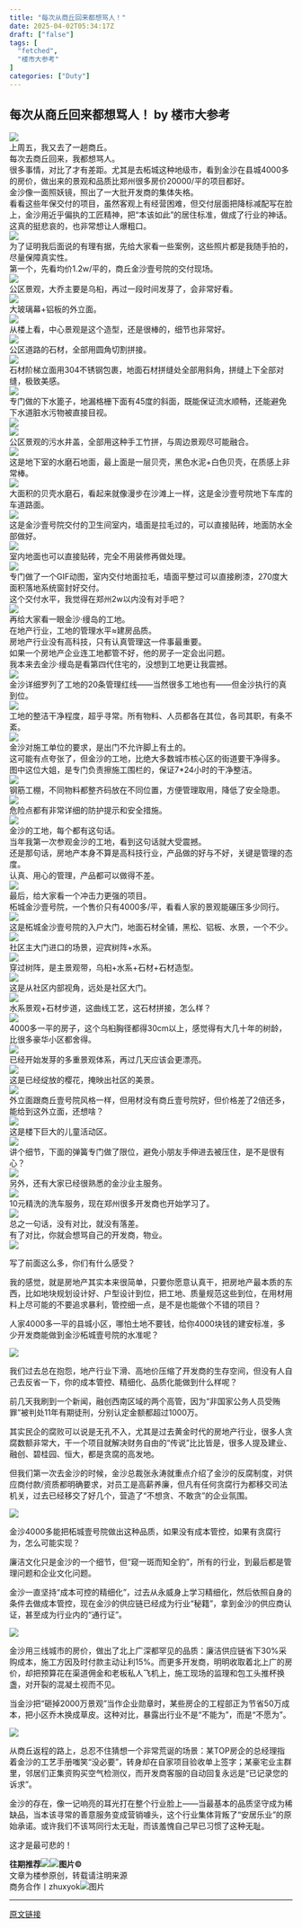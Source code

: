 ```yaml
---
title: "每次从商丘回来都想骂人！"
date: 2025-04-02T05:34:17Z
draft: ["false"]
tags: [
  "fetched",
  "楼市大参考"
]
categories: ["Duty"]
---
```

每次从商丘回来都想骂人！ by 楼市大参考
------
<div><section><section><span leaf=""><img data-imgfileid="100019634" data-ratio="0.562037037037037" data-s="300,640" data-src="https://mmbiz.qpic.cn/sz_mmbiz_jpg/yJtvFcUQd3b4Cicos8icOhgFTVSRRSWcxFwIicLKX1BfOOoMxzknicZavje60k11dmsVrfxyleY5icCCicGbQpnnaWww/640?wx_fmt=jpeg&amp;from=appmsg" data-type="jpeg" data-w="1080" type="block" src="https://mmbiz.qpic.cn/sz_mmbiz_jpg/yJtvFcUQd3b4Cicos8icOhgFTVSRRSWcxFwIicLKX1BfOOoMxzknicZavje60k11dmsVrfxyleY5icCCicGbQpnnaWww/640?wx_fmt=jpeg&amp;from=appmsg"></span></section><section><span leaf=""><span textstyle="">上周五，我又去了一趟商丘。</span></span></section><section><span leaf=""><span textstyle="">每次去商丘回来，我都想骂人。</span></span></section><section><span leaf=""><span textstyle="">很多事情，对比了才有差距。尤其是去柘城这种地级市，看到金沙在县城4000多的房价，做出来的景观和品质比郑州</span></span><span leaf="" data-pm-slice='1 1 ["para",{"tagName":"section","attributes":{},"namespaceURI":"http://www.w3.org/1999/xhtml"},"para",{"tagName":"section","attributes":{"style":"text-align: justify; margin: 16px 16px 24px; line-height: 1.75em;"},"namespaceURI":"http://www.w3.org/1999/xhtml"}]'><span textstyle="">很多房价20000/平的项目都好。</span></span></section><section><span leaf=""><span textstyle="">金沙像一面照妖镜，照出了一大批开发商的集体失格。</span></span></section><section><span leaf=""><span textstyle="">看看这些年保交付的项目，虽然客观上有经营困难，但交付层面把降标减配写在脸上，金沙用近乎偏执的工匠精神，</span><span textstyle="">把“本该如此”的居住标准，做成了行业的神话。</span></span></section><section><span leaf=""><span textstyle="">这真的挺悲哀的，也非常想让人爆粗口。</span></span></section><section nodeleaf=""><img data-imgfileid="100012089" data-ratio="0.13152251608291637" data-s="300,640" data-src="https://mmbiz.qpic.cn/mmbiz_png/yJtvFcUQd3avbPbzQZ6crHdIXKdKtJkP9z22vYyHNtibeVjUKeZdHOr1pic64Dzq5hFphpvTEc2DFbFrNpUogLeA/640?wx_fmt=png" data-type="png" data-w="2798" type="block" src="https://mmbiz.qpic.cn/mmbiz_png/yJtvFcUQd3avbPbzQZ6crHdIXKdKtJkP9z22vYyHNtibeVjUKeZdHOr1pic64Dzq5hFphpvTEc2DFbFrNpUogLeA/640?wx_fmt=png"></section><section><span leaf=""><span textstyle="">为了证明我后面说的有理有据，先给大家看一些案例，这些照片都是我随手拍的，尽量保障真实性。</span></span></section><section><span leaf=""><span textstyle="">第一个，先看均价1.2w/平的，商丘金沙壹号院的交付现场。</span></span></section><section><span leaf=""><img data-ratio="0.562390158172232" data-src="https://mmbiz.qpic.cn/sz_mmbiz_jpg/yJtvFcUQd3bbR485qjwyEOia1THfYUjDkZbiahTWGqAtq6WXQOC0gWRznCyUOIR6dIxDkN5NjXSvmGjQb2fP1wLA/640?wx_fmt=jpeg" data-type="jpg" data-w="2276" src="https://mmbiz.qpic.cn/sz_mmbiz_jpg/yJtvFcUQd3bbR485qjwyEOia1THfYUjDkZbiahTWGqAtq6WXQOC0gWRznCyUOIR6dIxDkN5NjXSvmGjQb2fP1wLA/640?wx_fmt=jpeg"></span></section><section><span leaf=""><span textstyle="">公区景观，大乔主要是乌桕，再过一段时间发芽了，会非常好看。</span></span></section><section nodeleaf=""><img data-imgfileid="100019632" data-ratio="1.7617801047120418" data-s="300,640" data-src="https://mmbiz.qpic.cn/sz_mmbiz_png/yJtvFcUQd3b4Cicos8icOhgFTVSRRSWcxF3cSDYdoeIdgpz1e9oiaGLxX1hYiaAdIE8PcbiaXUchdBicvMfhAVheECLg/640?wx_fmt=png&amp;from=appmsg" data-type="png" data-w="764" type="block" src="https://mmbiz.qpic.cn/sz_mmbiz_png/yJtvFcUQd3b4Cicos8icOhgFTVSRRSWcxF3cSDYdoeIdgpz1e9oiaGLxX1hYiaAdIE8PcbiaXUchdBicvMfhAVheECLg/640?wx_fmt=png&amp;from=appmsg"></section><section><span leaf=""><span textstyle="">大玻璃幕+铝板的外立面。</span></span></section><section nodeleaf=""><img data-croporisrc="https://mmbiz.qpic.cn/sz_mmbiz_jpg/yJtvFcUQd3bg22Xf5TdJm29uAplfoYp3VND7VjOyQ8AQBcPVXKsWiasuyxH1QPDTHGzMfufhz6YtW3xRG4N9rEg/0?wx_fmt=jpeg&amp;from=appmsg" data-cropselx2="546" data-cropsely2="307" data-imgfileid="100019649" data-ratio="1.0944444444444446" data-s="300,640" data-src="https://mmbiz.qpic.cn/sz_mmbiz_jpg/yJtvFcUQd3bg22Xf5TdJm29uAplfoYp3VND7VjOyQ8AQBcPVXKsWiasuyxH1QPDTHGzMfufhz6YtW3xRG4N9rEg/640?wx_fmt=jpeg&amp;from=appmsg" data-type="jpeg" data-w="1080" src="https://mmbiz.qpic.cn/sz_mmbiz_jpg/yJtvFcUQd3bg22Xf5TdJm29uAplfoYp3VND7VjOyQ8AQBcPVXKsWiasuyxH1QPDTHGzMfufhz6YtW3xRG4N9rEg/640?wx_fmt=jpeg&amp;from=appmsg"></section><section><span leaf=""><span textstyle="">从楼上看，中心景观是这个造型，还是很棒的，细节也非常好。</span></span></section><section><span leaf=""><img data-src="https://mmbiz.qpic.cn/sz_mmbiz_jpg/yJtvFcUQd3bbR485qjwyEOia1THfYUjDkib5N4gbtvfIsJCgGTJGPnNmemMHvjnbprmWspw3gHSQDPVp3rdJ3IWw/640?wx_fmt=jpeg" data-ratio="0.562390158172232" data-type="jpg" data-w="2276" src="https://mmbiz.qpic.cn/sz_mmbiz_jpg/yJtvFcUQd3bbR485qjwyEOia1THfYUjDkib5N4gbtvfIsJCgGTJGPnNmemMHvjnbprmWspw3gHSQDPVp3rdJ3IWw/640?wx_fmt=jpeg"></span></section><section><span leaf=""><span textstyle="">公区道路的石材，全部用圆角切割拼接。</span></span></section><section><span leaf=""><img data-src="https://mmbiz.qpic.cn/sz_mmbiz_jpg/yJtvFcUQd3bbR485qjwyEOia1THfYUjDkQ0HgmYmNEic0RaTKPmZklBzxwmV10hFhNG7UkNkMxfKVAr9hZ9jWo1A/640?wx_fmt=jpeg" data-ratio="0.562390158172232" data-type="jpg" data-w="2276" src="https://mmbiz.qpic.cn/sz_mmbiz_jpg/yJtvFcUQd3bbR485qjwyEOia1THfYUjDkQ0HgmYmNEic0RaTKPmZklBzxwmV10hFhNG7UkNkMxfKVAr9hZ9jWo1A/640?wx_fmt=jpeg"></span></section><section><span leaf=""><span textstyle="">石材阶梯立面用304不锈钢包裹，地面石材拼缝处全部用斜角，拼缝上下全部对缝，极致美感。</span></span></section><section><span leaf=""><img data-ratio="1.778125" data-src="https://mmbiz.qpic.cn/sz_mmbiz_jpg/yJtvFcUQd3bbR485qjwyEOia1THfYUjDktgGMRVr1ba4u1vLSZF0BPia0KZINKOsdrhniavqhT6Wx4eaohaVeOv5Q/640?wx_fmt=jpeg" data-type="jpg" data-w="1280" src="https://mmbiz.qpic.cn/sz_mmbiz_jpg/yJtvFcUQd3bbR485qjwyEOia1THfYUjDktgGMRVr1ba4u1vLSZF0BPia0KZINKOsdrhniavqhT6Wx4eaohaVeOv5Q/640?wx_fmt=jpeg"></span></section><section><span leaf=""><span textstyle="">专门做的下水篦子，地漏格栅下面有45度的斜面，既能保证流水顺畅，还能避免下水道脏水污物被直接目视。</span></span></section><section nodeleaf=""><img data-src="https://mmbiz.qpic.cn/sz_mmbiz_png/yJtvFcUQd3b4Cicos8icOhgFTVSRRSWcxF6UDEkq4BGIKlC9iaNX8gqjmLMicHXGhQLsHCguKtwnIpBvLfic4S48pwA/640?wx_fmt=png&amp;from=appmsg" data-ratio="1.1190168175937905" data-s="300,640" data-type="png" data-w="773" type="block" data-imgfileid="100019633" src="https://mmbiz.qpic.cn/sz_mmbiz_png/yJtvFcUQd3b4Cicos8icOhgFTVSRRSWcxF6UDEkq4BGIKlC9iaNX8gqjmLMicHXGhQLsHCguKtwnIpBvLfic4S48pwA/640?wx_fmt=png&amp;from=appmsg"></section><section><span leaf=""><img data-src="https://mmbiz.qpic.cn/sz_mmbiz_jpg/yJtvFcUQd3b4Cicos8icOhgFTVSRRSWcxF1E1LDoA1loUnahhszIiad1aKtUje5ibPUjypWAiauEl9dS6yyqBOsKFibw/640?wx_fmt=jpeg" data-ratio="0.9356343283582089" data-type="jpg" data-w="1072" data-croporisrc="https://mmbiz.qpic.cn/sz_mmbiz_jpg/yJtvFcUQd3bbR485qjwyEOia1THfYUjDkaDFzzHBz5D8QPmvhKia4B6vbONQsbJeqgtQ4voGPvn3FOKNFgwlveKA/640?wx_fmt=jpeg" data-cropx2="1072.5259515570933" data-cropy1="345.67474048442904" data-cropy2="1349.0657439446366" src="https://mmbiz.qpic.cn/sz_mmbiz_jpg/yJtvFcUQd3b4Cicos8icOhgFTVSRRSWcxF1E1LDoA1loUnahhszIiad1aKtUje5ibPUjypWAiauEl9dS6yyqBOsKFibw/640?wx_fmt=jpeg"></span></section><section><span leaf=""><span textstyle="">公区景观的污水井盖，全部用这种手工竹拼，与周边景观尽可能融合。</span></span></section><section><span leaf=""><img data-src="https://mmbiz.qpic.cn/sz_mmbiz_jpg/yJtvFcUQd3bbR485qjwyEOia1THfYUjDkxCObSNgDEPAuXhZSpu5TNxEiaK6KDP1LGocVMpE5yYcooOH6tjOC59A/640?wx_fmt=jpeg" data-ratio="0.562390158172232" data-type="jpg" data-w="2276" src="https://mmbiz.qpic.cn/sz_mmbiz_jpg/yJtvFcUQd3bbR485qjwyEOia1THfYUjDkxCObSNgDEPAuXhZSpu5TNxEiaK6KDP1LGocVMpE5yYcooOH6tjOC59A/640?wx_fmt=jpeg"></span></section><section><span leaf=""><span textstyle="">这是地下室的水磨石地面，最上面是一层贝壳，黑色水泥+白色贝壳，在质感上非常棒。</span></span></section><section><span leaf=""><img data-src="https://mmbiz.qpic.cn/sz_mmbiz_jpg/yJtvFcUQd3bbR485qjwyEOia1THfYUjDkWQQnaPIoOLD6IO5TLEuEJdwxM7HHBbqRzzGiaEbKpgy9vwPxMaRzwSw/640?wx_fmt=jpeg" data-ratio="0.562390158172232" data-type="jpg" data-w="2276" src="https://mmbiz.qpic.cn/sz_mmbiz_jpg/yJtvFcUQd3bbR485qjwyEOia1THfYUjDkWQQnaPIoOLD6IO5TLEuEJdwxM7HHBbqRzzGiaEbKpgy9vwPxMaRzwSw/640?wx_fmt=jpeg"></span></section><section><span leaf=""><span textstyle="">大面积的贝壳水磨石，看起来就像漫步在沙滩上一样，这是金沙壹号院地下车库的车道路面。</span></span></section><section><span leaf=""><img data-src="https://mmbiz.qpic.cn/sz_mmbiz_jpg/yJtvFcUQd3bbR485qjwyEOia1THfYUjDkHFIoYMGCoE41UNRQoh8b97SVbV5xFctG5IqIe7icDQHAib0LzaQib7dPQ/640?wx_fmt=jpeg" data-ratio="0.562390158172232" data-type="jpg" data-w="2276" src="https://mmbiz.qpic.cn/sz_mmbiz_jpg/yJtvFcUQd3bbR485qjwyEOia1THfYUjDkHFIoYMGCoE41UNRQoh8b97SVbV5xFctG5IqIe7icDQHAib0LzaQib7dPQ/640?wx_fmt=jpeg"></span></section><section><span leaf=""><span textstyle="">这是金沙壹号院交付的卫生间室内，墙面是拉毛过的，可以直接贴砖，地面防水全部做好。</span></span></section><section><span leaf=""><img data-src="https://mmbiz.qpic.cn/sz_mmbiz_jpg/yJtvFcUQd3bbR485qjwyEOia1THfYUjDkwTqHlXlmXKYEBmxtekXYQIaDVVa95hiaYbczPETIMPsPE2Q6L0dGyyg/640?wx_fmt=jpeg" data-ratio="0.562390158172232" data-type="jpg" data-w="2276" src="https://mmbiz.qpic.cn/sz_mmbiz_jpg/yJtvFcUQd3bbR485qjwyEOia1THfYUjDkwTqHlXlmXKYEBmxtekXYQIaDVVa95hiaYbczPETIMPsPE2Q6L0dGyyg/640?wx_fmt=jpeg"></span></section><section><span leaf=""><span textstyle="">室内地面也可以直接贴砖，完全不用装修再做处理。</span></span></section><section nodeleaf=""><img data-src="https://mmbiz.qpic.cn/sz_mmbiz_gif/yJtvFcUQd3b4Cicos8icOhgFTVSRRSWcxFqCIZqkyODJtBJ0uXLdtYb0UZyabf0Biac14fuA8iazoqx9s1FLhptS7w/640?wx_fmt=gif&amp;from=appmsg" data-ratio="1.775" data-type="gif" data-w="320" type="block" data-imgfileid="100019631" src="https://mmbiz.qpic.cn/sz_mmbiz_gif/yJtvFcUQd3b4Cicos8icOhgFTVSRRSWcxFqCIZqkyODJtBJ0uXLdtYb0UZyabf0Biac14fuA8iazoqx9s1FLhptS7w/640?wx_fmt=gif&amp;from=appmsg"></section><section><span leaf=""><span textstyle="">专门做了一个GIF动图，室内交付地面拉毛，墙面平整过可以直接刷漆，270度大面积落地系统窗封好交付。</span></span></section><section><span leaf=""><span textstyle="">这个交付水平，我觉得在郑州2w以内没有对手吧？</span></span></section><section nodeleaf=""><img data-src="https://mmbiz.qpic.cn/mmbiz_png/yJtvFcUQd3avbPbzQZ6crHdIXKdKtJkPsKdd2qUo8wEcfRrvE13RS2zK5XzwZfvlDAaIxuRNju9VNz9SrjHrsg/640?wx_fmt=png" data-ratio="0.13152251608291637" data-s="300,640" data-type="png" data-w="2798" type="block" data-imgfileid="100012088" src="https://mmbiz.qpic.cn/mmbiz_png/yJtvFcUQd3avbPbzQZ6crHdIXKdKtJkPsKdd2qUo8wEcfRrvE13RS2zK5XzwZfvlDAaIxuRNju9VNz9SrjHrsg/640?wx_fmt=png"></section><section><span leaf=""><span textstyle="">再给大家看一眼金沙·缦岛的工地。</span></span></section><section><span leaf=""><span textstyle="">在地产行业，工地的管理水平≈建房品质。</span></span></section><section><span leaf=""><span textstyle="">房地产行业没有高科技，只有认真管理这一件事最重要。</span></span></section><section><span leaf=""><span textstyle="">如果一个房地产企业连工地都管不好，他的房子一定会出问题。</span></span></section><section><span leaf=""><span textstyle="">我本来去金沙·缦岛是看第四代住宅的，没想到工地更让我震撼。</span></span></section><section><span leaf=""><img data-src="https://mmbiz.qpic.cn/sz_mmbiz_jpg/yJtvFcUQd3b4Cicos8icOhgFTVSRRSWcxFku6C5ZaDlHiaHC059iaJ2SrQLUdEPb1kG0d5VCGBC5se5UGWmvwUiaic6A/640?wx_fmt=jpeg&amp;from=appmsg" data-ratio="0.75" data-s="300,640" data-type="jpeg" data-w="5712" type="block" data-imgfileid="100019636" src="https://mmbiz.qpic.cn/sz_mmbiz_jpg/yJtvFcUQd3b4Cicos8icOhgFTVSRRSWcxFku6C5ZaDlHiaHC059iaJ2SrQLUdEPb1kG0d5VCGBC5se5UGWmvwUiaic6A/640?wx_fmt=jpeg&amp;from=appmsg"></span></section><section><span leaf=""><span textstyle="">金沙详细罗列了工地的20条管理红线——当然很多工地也有——但金沙执行的真到位。</span></span></section><section nodeleaf=""><img data-src="https://mmbiz.qpic.cn/sz_mmbiz_png/yJtvFcUQd3b4Cicos8icOhgFTVSRRSWcxFhUJkMywRoeKibCr9cGwPEt0tYsAILpR5POEZN6qOb6gXd08NfDCJUow/640?wx_fmt=png&amp;from=appmsg" data-ratio="0.7462962962962963" data-s="300,640" data-type="png" data-w="1080" type="block" data-imgfileid="100019638" src="https://mmbiz.qpic.cn/sz_mmbiz_png/yJtvFcUQd3b4Cicos8icOhgFTVSRRSWcxFhUJkMywRoeKibCr9cGwPEt0tYsAILpR5POEZN6qOb6gXd08NfDCJUow/640?wx_fmt=png&amp;from=appmsg"></section><section><span leaf=""><span textstyle="">工地的整洁干净程度，超乎寻常。所有物料、人员都各在其位，各司其职，有条不紊。</span></span></section><section><span leaf=""><img data-src="https://mmbiz.qpic.cn/sz_mmbiz_jpg/yJtvFcUQd3bbR485qjwyEOia1THfYUjDkoxsvyb1r5L36nlXoJjpSXV7uavUuCiaqtLBcaNREViarWiczMIFTndm2Q/640?wx_fmt=jpeg" data-ratio="1.778125" data-type="jpg" data-w="1280" src="https://mmbiz.qpic.cn/sz_mmbiz_jpg/yJtvFcUQd3bbR485qjwyEOia1THfYUjDkoxsvyb1r5L36nlXoJjpSXV7uavUuCiaqtLBcaNREViarWiczMIFTndm2Q/640?wx_fmt=jpeg"></span></section><section><span leaf=""><span textstyle="">金沙对施工单位的要求，是出门不允许脚上有土的。</span></span></section><section><span leaf=""><span textstyle="">这可能有点夸张了，但金沙的工地，比绝大多数城市核心区的街道要干净得多。</span></span></section><section><span leaf=""><span textstyle="">图中这位大姐，是专门负责擦施工围栏的，保证7*24小时的干净整洁。</span></span></section><section nodeleaf=""><img data-src="https://mmbiz.qpic.cn/sz_mmbiz_png/yJtvFcUQd3b4Cicos8icOhgFTVSRRSWcxFZv5btKzjib20sWwt9bJDFicZibjSDKdRw4VxX5Uuhm0KeLzafSM2suZTQ/640?wx_fmt=png&amp;from=appmsg" data-ratio="0.7472222222222222" data-s="300,640" data-type="png" data-w="1080" type="block" data-imgfileid="100019637" src="https://mmbiz.qpic.cn/sz_mmbiz_png/yJtvFcUQd3b4Cicos8icOhgFTVSRRSWcxFZv5btKzjib20sWwt9bJDFicZibjSDKdRw4VxX5Uuhm0KeLzafSM2suZTQ/640?wx_fmt=png&amp;from=appmsg"></section><section><span leaf=""><span textstyle="">钢筋工棚，不同物料都整齐码放在不同位置，方便管理取用，降低了安全隐患。</span></span></section><section nodeleaf=""><img data-src="https://mmbiz.qpic.cn/sz_mmbiz_png/yJtvFcUQd3b4Cicos8icOhgFTVSRRSWcxFAmyQ4icOtcosoSFRicKXfQ4ApW6mJqweADXSsavic0uThMVV0VSwv1zkw/640?wx_fmt=png&amp;from=appmsg" data-ratio="1.3461918892185956" data-s="300,640" data-type="png" data-w="1011" type="block" data-imgfileid="100019639" src="https://mmbiz.qpic.cn/sz_mmbiz_png/yJtvFcUQd3b4Cicos8icOhgFTVSRRSWcxFAmyQ4icOtcosoSFRicKXfQ4ApW6mJqweADXSsavic0uThMVV0VSwv1zkw/640?wx_fmt=png&amp;from=appmsg"></section><section><span leaf=""><span textstyle="">危险点都有非常详细的防护提示和安全措施。</span></span></section><section><span leaf=""><img data-src="https://mmbiz.qpic.cn/sz_mmbiz_jpg/yJtvFcUQd3bbR485qjwyEOia1THfYUjDkmaLeVbaHvtpgpohTwowuCDQw79IjhuRWicgicuzxO4CgHRvLWxHFel5Q/640?wx_fmt=jpeg" data-ratio="0.562390158172232" data-type="jpg" data-w="2276" src="https://mmbiz.qpic.cn/sz_mmbiz_jpg/yJtvFcUQd3bbR485qjwyEOia1THfYUjDkmaLeVbaHvtpgpohTwowuCDQw79IjhuRWicgicuzxO4CgHRvLWxHFel5Q/640?wx_fmt=jpeg"></span></section><section><span leaf=""><span textstyle="">金沙的工地，每个都有这句话。</span></span></section><section><span leaf=""><span textstyle="">当年我第一次参观金沙的工地，看到这句话就大受震撼。</span></span></section><section><span leaf=""><span textstyle="">还是那句话，</span><span textstyle="">房地产本身不算是高科技行业，产品做的好与不好，关键是管理的态度。</span></span></section><section><span leaf=""><span textstyle="">认真、用心的管理，产品都可以做得不差。</span></span></section><section nodeleaf=""><img data-src="https://mmbiz.qpic.cn/mmbiz_png/yJtvFcUQd3avbPbzQZ6crHdIXKdKtJkPJXUCYuuynrhaOtliaXXtm65cR86cd8nvk4yv56OeFg2aibkGPwNqqTYw/640?wx_fmt=png" data-ratio="0.13116511794138672" data-s="300,640" data-type="png" data-w="2798" type="block" data-imgfileid="100012090" src="https://mmbiz.qpic.cn/mmbiz_png/yJtvFcUQd3avbPbzQZ6crHdIXKdKtJkPJXUCYuuynrhaOtliaXXtm65cR86cd8nvk4yv56OeFg2aibkGPwNqqTYw/640?wx_fmt=png"></section><section><span leaf=""><span textstyle="">最后，给大家看一个冲击力更强的项目。</span></span></section><section><span leaf=""><span textstyle="">柘城金沙壹号院，</span></span><span leaf=""><span textstyle="">一个售价只有4000多/平，看看人家的景观能碾压多少同行。</span></span></section><section nodeleaf=""><img data-src="https://mmbiz.qpic.cn/sz_mmbiz_jpg/yJtvFcUQd3b4Cicos8icOhgFTVSRRSWcxFo2khjYVTQabwnHj0xVZ20NLs7TFM5Z2pRm9q5yqibm1DX6RMhz1icPqQ/640?wx_fmt=jpeg&amp;from=appmsg" data-ratio="0.562037037037037" data-s="300,640" data-type="jpeg" data-w="1080" type="block" data-imgfileid="100019640" src="https://mmbiz.qpic.cn/sz_mmbiz_jpg/yJtvFcUQd3b4Cicos8icOhgFTVSRRSWcxFo2khjYVTQabwnHj0xVZ20NLs7TFM5Z2pRm9q5yqibm1DX6RMhz1icPqQ/640?wx_fmt=jpeg&amp;from=appmsg"></section><section><span leaf=""><span textstyle="">这是柘城金沙壹号院的入户大门，地面石材全铺，</span><span textstyle="">黑松、铝板、水景，一个不少。</span></span></section><section><span leaf=""><img data-src="https://mmbiz.qpic.cn/sz_mmbiz_jpg/yJtvFcUQd3bbR485qjwyEOia1THfYUjDkySG2qrM534g5vWeqmyQL3hibyyYYuBxrPxkKib4piaicJLMTeyPgicLpS5A/640?wx_fmt=jpeg" data-ratio="0.562390158172232" data-type="jpg" data-w="2276" src="https://mmbiz.qpic.cn/sz_mmbiz_jpg/yJtvFcUQd3bbR485qjwyEOia1THfYUjDkySG2qrM534g5vWeqmyQL3hibyyYYuBxrPxkKib4piaicJLMTeyPgicLpS5A/640?wx_fmt=jpeg"></span></section><section><span leaf=""><span textstyle="">社区主大门进口的场景，迎宾树阵+水系。</span></span></section><section><span leaf=""><img data-src="https://mmbiz.qpic.cn/sz_mmbiz_jpg/yJtvFcUQd3bbR485qjwyEOia1THfYUjDkBfrHMAC6hH3ODLxJS1HYg3Gs4rzro3Dy7OwVWAPLUtCgFOmIJ0bpEw/640?wx_fmt=jpeg" data-ratio="0.562390158172232" data-type="jpg" data-w="2276" src="https://mmbiz.qpic.cn/sz_mmbiz_jpg/yJtvFcUQd3bbR485qjwyEOia1THfYUjDkBfrHMAC6hH3ODLxJS1HYg3Gs4rzro3Dy7OwVWAPLUtCgFOmIJ0bpEw/640?wx_fmt=jpeg"></span></section><section><span leaf=""><span textstyle="">穿过树阵，是主景观带，</span><span textstyle="">乌桕+水系+石材+石材造型。</span></span></section><section><span leaf=""><img data-src="https://mmbiz.qpic.cn/sz_mmbiz_jpg/yJtvFcUQd3bbR485qjwyEOia1THfYUjDk3bMazqb8vH5jaxSqDmL5jupHCuuk0c3H5Zu9vZarzBmKJYPkXJ7UAg/640?wx_fmt=jpeg" data-ratio="0.562390158172232" data-type="jpg" data-w="2276" src="https://mmbiz.qpic.cn/sz_mmbiz_jpg/yJtvFcUQd3bbR485qjwyEOia1THfYUjDk3bMazqb8vH5jaxSqDmL5jupHCuuk0c3H5Zu9vZarzBmKJYPkXJ7UAg/640?wx_fmt=jpeg"></span></section><section><span leaf=""><span textstyle="">这是从社区内部视角，远处是社区大门。</span></span></section></section><section><section nodeleaf=""><img data-src="https://mmbiz.qpic.cn/sz_mmbiz_jpg/yJtvFcUQd3bbR485qjwyEOia1THfYUjDk7xEMChBSbTicyRNtgJUdb7SZGgu3JH7rVo4KYx1JLkNo6NDl8gm7YQg/640?wx_fmt=jpeg" data-ratio="1.778125" data-type="jpg" data-w="1280" src="https://mmbiz.qpic.cn/sz_mmbiz_jpg/yJtvFcUQd3bbR485qjwyEOia1THfYUjDk7xEMChBSbTicyRNtgJUdb7SZGgu3JH7rVo4KYx1JLkNo6NDl8gm7YQg/640?wx_fmt=jpeg"></section><section><span leaf=""><span textstyle="">水系景观+石材步道，这曲线工艺，这石材拼接，怎么样？</span></span></section><section><span leaf=""><img data-src="https://mmbiz.qpic.cn/sz_mmbiz_jpg/yJtvFcUQd3bbR485qjwyEOia1THfYUjDkicslbq5IslAdcjPseURwm9bLeK3mZvxYFlb10hW9bBgeQvpX7loOxPg/640?wx_fmt=jpeg" data-ratio="1.778125" data-type="jpg" data-w="1280" src="https://mmbiz.qpic.cn/sz_mmbiz_jpg/yJtvFcUQd3bbR485qjwyEOia1THfYUjDkicslbq5IslAdcjPseURwm9bLeK3mZvxYFlb10hW9bBgeQvpX7loOxPg/640?wx_fmt=jpeg"></span></section><section><span leaf=""><span textstyle="">4000多一平的房子，这个乌桕胸径都得30cm以上，感觉得有大几十年的树龄，比很多豪华小区都舍得。</span></span></section><section><span leaf=""><img data-src="https://mmbiz.qpic.cn/sz_mmbiz_jpg/yJtvFcUQd3bbR485qjwyEOia1THfYUjDksuoyZqryTs6tyHh7z9z8B0icicX7v3yc8eTD7Q6iaeMo9gQCicrQ9NibkdA/640?wx_fmt=jpeg" data-ratio="1.778125" data-type="jpg" data-w="1280" src="https://mmbiz.qpic.cn/sz_mmbiz_jpg/yJtvFcUQd3bbR485qjwyEOia1THfYUjDksuoyZqryTs6tyHh7z9z8B0icicX7v3yc8eTD7Q6iaeMo9gQCicrQ9NibkdA/640?wx_fmt=jpeg"></span></section><section><span leaf=""><span textstyle="">已经开始发芽的多重景观体系，再过几天应该会更漂亮。</span></span></section><section><span leaf=""><img data-src="https://mmbiz.qpic.cn/sz_mmbiz_jpg/yJtvFcUQd3bbR485qjwyEOia1THfYUjDkU4liakjSeM12TtLvB14BYX0l9f6ITKEfrgmucPRBwtsr9Alw0PxibeTw/640?wx_fmt=jpeg" data-ratio="0.562390158172232" data-type="jpg" data-w="2276" src="https://mmbiz.qpic.cn/sz_mmbiz_jpg/yJtvFcUQd3bbR485qjwyEOia1THfYUjDkU4liakjSeM12TtLvB14BYX0l9f6ITKEfrgmucPRBwtsr9Alw0PxibeTw/640?wx_fmt=jpeg"></span></section><section><span leaf=""><span textstyle="">这是已经绽放的樱花，掩映出社区的美景。</span></span></section></section><section><section><span leaf=""><img data-src="https://mmbiz.qpic.cn/sz_mmbiz_jpg/yJtvFcUQd3bbR485qjwyEOia1THfYUjDkHPPOHAvFYSyAaiaHBYSuabGX4pSJsP6svMBa3lnd5XomXS1Pgn9n6xg/640?wx_fmt=jpeg" data-ratio="1.778125" data-type="jpg" data-w="1280" src="https://mmbiz.qpic.cn/sz_mmbiz_jpg/yJtvFcUQd3bbR485qjwyEOia1THfYUjDkHPPOHAvFYSyAaiaHBYSuabGX4pSJsP6svMBa3lnd5XomXS1Pgn9n6xg/640?wx_fmt=jpeg"></span></section><section><span leaf=""><span textstyle="">外立面跟商丘壹号院风格一样，但用材没有商丘壹号院好，但价格差了2倍还多，能给到这外立面，还想啥？</span></span></section></section><section><section nodeleaf=""><img data-src="https://mmbiz.qpic.cn/sz_mmbiz_jpg/yJtvFcUQd3bbR485qjwyEOia1THfYUjDkQv8QlKAlAiaQVbkOm46NATeicibbHHRNEuIweQJPBRKwH9OOFq41LJwQg/640?wx_fmt=jpeg" data-ratio="0.562390158172232" data-type="jpg" data-w="2276" src="https://mmbiz.qpic.cn/sz_mmbiz_jpg/yJtvFcUQd3bbR485qjwyEOia1THfYUjDkQv8QlKAlAiaQVbkOm46NATeicibbHHRNEuIweQJPBRKwH9OOFq41LJwQg/640?wx_fmt=jpeg"></section></section><section><section><span leaf=""><span textstyle="">这是楼下巨大的儿童活动区。</span></span></section><section><span leaf=""><img data-src="https://mmbiz.qpic.cn/sz_mmbiz_jpg/yJtvFcUQd3bbR485qjwyEOia1THfYUjDktgibrONommlJjiaaSPf4eV0Ja9UJ6WSGT6HFib5gZ9Z6k5D6WDotFP9Rg/640?wx_fmt=jpeg" data-ratio="0.562390158172232" data-type="jpg" data-w="2276" src="https://mmbiz.qpic.cn/sz_mmbiz_jpg/yJtvFcUQd3bbR485qjwyEOia1THfYUjDktgibrONommlJjiaaSPf4eV0Ja9UJ6WSGT6HFib5gZ9Z6k5D6WDotFP9Rg/640?wx_fmt=jpeg"></span></section><section><span leaf=""><span textstyle="">讲个细节，下面的弹簧专门做了限位，避免小朋友手伸进去被压住，是不是很有心？</span></span></section><section><span leaf=""><img data-src="https://mmbiz.qpic.cn/sz_mmbiz_jpg/yJtvFcUQd3bbR485qjwyEOia1THfYUjDkDj0J31798fwFCwEtjCLrnfnAn4CwYTUiaXPpTcnBqEoiaYfIia4D7vHiaQ/640?wx_fmt=jpeg" data-ratio="1.778125" data-type="jpg" data-w="1280" src="https://mmbiz.qpic.cn/sz_mmbiz_jpg/yJtvFcUQd3bbR485qjwyEOia1THfYUjDkDj0J31798fwFCwEtjCLrnfnAn4CwYTUiaXPpTcnBqEoiaYfIia4D7vHiaQ/640?wx_fmt=jpeg"></span></section><section><span leaf=""><span textstyle="">另外，还有大家已经很熟悉的金沙业主服务。</span></span></section></section><section><section nodeleaf=""><img data-src="https://mmbiz.qpic.cn/sz_mmbiz_jpg/yJtvFcUQd3b4Cicos8icOhgFTVSRRSWcxFU97pUZLMC2XpAtPLZGrHpQrP6UA2jsaAj2kE9EGvpwHN5t8pia1OFqw/640?wx_fmt=jpeg" data-ratio="1.225" data-type="jpg" data-w="1080" data-croporisrc="https://mmbiz.qpic.cn/sz_mmbiz_jpg/yJtvFcUQd3bbR485qjwyEOia1THfYUjDkUVK7JzzaxWa6VmqP98Ylm6wlwQ53u7hBibxJWLicQBibq1mFcAdpMG2mg/640?wx_fmt=jpeg" data-cropx2="1080" data-cropy1="244.77508650519027" data-cropy2="1567.6816608996537" src="https://mmbiz.qpic.cn/sz_mmbiz_jpg/yJtvFcUQd3b4Cicos8icOhgFTVSRRSWcxFU97pUZLMC2XpAtPLZGrHpQrP6UA2jsaAj2kE9EGvpwHN5t8pia1OFqw/640?wx_fmt=jpeg"></section><section><span leaf=""><span textstyle="">10元精洗的洗车服务，现在郑州很多开发商也开始学习了。</span></span></section><section><span leaf=""><img data-src="https://mmbiz.qpic.cn/sz_mmbiz_jpg/yJtvFcUQd3bbR485qjwyEOia1THfYUjDkgWBwpcHDbKyibfpPoltUSkbRF5KBWIfr8LSx96QxyvibqHGR1zeLRoWA/640?wx_fmt=jpeg" data-ratio="0.562390158172232" data-type="jpg" data-w="2276" src="https://mmbiz.qpic.cn/sz_mmbiz_jpg/yJtvFcUQd3bbR485qjwyEOia1THfYUjDkgWBwpcHDbKyibfpPoltUSkbRF5KBWIfr8LSx96QxyvibqHGR1zeLRoWA/640?wx_fmt=jpeg"></span></section><section><span leaf="">总之一句话，没有对比，就没有落差。</span></section><section><span leaf="">有了对比，你就会想骂自己的开发商，物业。</span></section></section><section nodeleaf=""><img data-src="https://mmbiz.qpic.cn/mmbiz_png/yJtvFcUQd3avbPbzQZ6crHdIXKdKtJkPlHT9Lbj5o1svBEGLtZNwM05UUxTAUKmnErAzmtvvNQpaDBUa0ibNQrw/640?wx_fmt=png" data-ratio="0.13152251608291637" data-s="300,640" data-type="png" data-w="2798" type="block" data-imgfileid="100012091" src="https://mmbiz.qpic.cn/mmbiz_png/yJtvFcUQd3avbPbzQZ6crHdIXKdKtJkPlHT9Lbj5o1svBEGLtZNwM05UUxTAUKmnErAzmtvvNQpaDBUa0ibNQrw/640?wx_fmt=png"></section><p><span leaf=""><span textstyle="">写了前面这么多，你们有什么感受？</span></span></p><p><span leaf=""><span textstyle="">我的感觉，就是</span><span textstyle="">房地产其实本来很简单，只要你愿意认真干，把房地产最本质的东西，比如地块规划设计好、户型设计到位，把工地、质量规范这些到位，在用材用料上尽可能的不要追求暴利，管控细一点，是不是也能做个不错的项目？</span></span></p><p><span leaf=""><span textstyle="">人家4000多一平的县城小区，哪怕土地不要钱，给你4000块钱的建安标准，多少开发商能做到金沙柘城壹号院的水准呢？</span></span></p><p><span leaf=""><img data-src="https://mmbiz.qpic.cn/mmbiz_jpg/vCbNDHV3iaeMlsnbwvRU3xYBoblTMDp9jbSTGbs43cI5I9gpOuoEvoH5ico6DE2ibQziaQLMoibdBd7tGUZFa3Tia9tA/640?wx_fmt=jpeg&amp;from=appmsg" data-ratio="0.6666666666666666" data-w="1080" src="https://mmbiz.qpic.cn/mmbiz_jpg/vCbNDHV3iaeMlsnbwvRU3xYBoblTMDp9jbSTGbs43cI5I9gpOuoEvoH5ico6DE2ibQziaQLMoibdBd7tGUZFa3Tia9tA/640?wx_fmt=jpeg&amp;from=appmsg"></span></p><p><span leaf=""><span textstyle="">我们过去总在抱怨，地产行业下滑、高地价压缩了开发商的生存空间，但没有人自己去反省一下，你的成本管控、精细化、品质化能做到什么样呢？</span></span></p><p><span leaf=""><span textstyle="">前几天我刷到一个新闻，融创西南区域的两个高管，因为“非国家公务人员受贿罪”被判处11年有期徒刑，分别认定金额都超过1000万。</span></span></p><p><span leaf=""><span textstyle="">其实民企的腐败可以说是无孔不入，尤其是过去黄金时代的房地产行业，很多人贪腐数额非常大，干一个项目就解决财务自由的“传说”比比皆是，很多人提及建业、融创、碧桂园、恒大，都是贪腐的高发地。</span></span></p><p><span leaf=""><span textstyle="">但我们第一次去金沙的时候，金沙总裁张永涛就重点介绍了金沙的反腐制度，对供应商付款/资质都明确要求，对员工是高薪养廉，但凡有任何贪腐行为都移交司法机关，过去已经移交了好几个，营造了“不想贪、不敢贪”的企业氛围。</span></span></p><p><span leaf=""><img data-src="https://mmbiz.qpic.cn/sz_mmbiz_jpg/GDtqgOkH5y7cBTeOicibdwCnwttwsSnUFZwQLh1hwJBiciceDpMO9mYtD5dzt1VjWzwOqmh8RSXNadde6icZ4BBfpPQ/640?wx_fmt=jpeg&amp;from=appmsg" data-ratio="0.6027777777777777" data-w="1080" src="https://mmbiz.qpic.cn/sz_mmbiz_jpg/GDtqgOkH5y7cBTeOicibdwCnwttwsSnUFZwQLh1hwJBiciceDpMO9mYtD5dzt1VjWzwOqmh8RSXNadde6icZ4BBfpPQ/640?wx_fmt=jpeg&amp;from=appmsg"></span></p><p><span leaf=""><span textstyle="">金沙4000多能把柘城壹号院做出这种品质，如果没有成本管控，如果有贪腐行为，怎么可能实现？</span></span></p><p><span leaf=""><span textstyle="">廉洁文化只是金沙的一个细节，但“窥一斑而知全豹”，所有的行业，到最后都是管理问题和企业文化问题。</span></span></p><p><span leaf=""><span textstyle="">金沙一直坚持“成本可控的精细化”，过去从永威身上学习精细化，然后依照自身的条件去做成本管控，现在金沙的供应链已经成为行业“秘籍”，拿到金沙的供应商认证，甚至成为行业内的“通行证”。</span></span></p><p><span leaf=""><img data-src="https://mmbiz.qpic.cn/mmbiz_jpg/4KjpIqFk1xibOic0gHkfdLYgWGYiaL2gyG7U11ibrjrgptXFZY0iatHUxUhapR9ulWiamAt5LvZNQu20GqszhJjRNMIA/640?wx_fmt=jpeg&amp;from=appmsg&amp;wxfrom=5&amp;wx_lazy=1&amp;wx_co=1&amp;tp=wxpic" data-ratio="0.6666666666666666" data-w="1080" src="https://mmbiz.qpic.cn/mmbiz_jpg/4KjpIqFk1xibOic0gHkfdLYgWGYiaL2gyG7U11ibrjrgptXFZY0iatHUxUhapR9ulWiamAt5LvZNQu20GqszhJjRNMIA/640?wx_fmt=jpeg&amp;from=appmsg&amp;wxfrom=5&amp;wx_lazy=1&amp;wx_co=1&amp;tp=wxpic"></span></p><p><span leaf=""><span textstyle="">金沙用三线城市的房价，做出了北上广深都罕见的品质：廉洁供应链省下30%采购成本，施工方因及时付款主动让利15%。而更多开发商，明明收取着北上广的房价，却把预算花在渠道佣金和老板私人飞机上，施工现场的监理和包工头推杯换盏，对开裂的混凝土视而不见。</span></span></p><p><span leaf=""><span textstyle="">当金沙把“砸掉2000万景观”当作企业勋章时，某些房企的工程部正为节省50万成本，把小区乔木换成草皮。这种对比，暴露出行业不是“不能为”，而是“不愿为”。</span></span></p><p><span leaf=""><img data-src="https://mmbiz.qpic.cn/sz_mmbiz_jpg/yJtvFcUQd3b4Cicos8icOhgFTVSRRSWcxFB4Hj9OQJad80L2jyZOMHu6I8aAYlqt0Wu8P4GicjmMicjSZP1sINKPJw/640?wx_fmt=jpeg" data-ratio="0.7175925925925926" data-w="1080" data-croporisrc="https://mmbiz.qpic.cn/sz_mmbiz_jpg/BnXslm3D9lkeGkRf34u7J4ia64c3sevgUPibve1LjPuY1SFcE1PwKkCibttnOHMIctVBJ2InickC3icrib5ptE3Dg5rw/640?wx_fmt=jpeg" data-cropx2="1080" data-cropy1="1085.934065934066" data-cropy2="1861.3186813186815" src="https://mmbiz.qpic.cn/sz_mmbiz_jpg/yJtvFcUQd3b4Cicos8icOhgFTVSRRSWcxFB4Hj9OQJad80L2jyZOMHu6I8aAYlqt0Wu8P4GicjmMicjSZP1sINKPJw/640?wx_fmt=jpeg"></span></p><p><span leaf=""><span textstyle="">从商丘返程的路上，总忍不住猜想一个非常荒诞的场景：</span><span textstyle="">某TOP房企的总经理指着金沙的工艺手册嗤笑“没必要”，转身却在自家项目验收单上签字；某豪宅业主群里，邻居们正集资购买空气检测仪，而开发商客服的自动回复永远是“已记录您的诉求”。</span></span></p><p><span leaf=""><span textstyle="">金沙的存在，像一记响亮的耳光打在整个行业脸上——当最基本的品质坚守成为稀缺品，当本该寻常的善意服务变成营销噱头，这个行业集体背叛了“安居乐业”的原始承诺。或许我们不该骂同行太无耻，而该羞愧自己早已习惯了这种无耻。</span></span></p><p><span leaf=""><span textstyle="">这才是最可悲的！</span></span></p><section nodeleaf=""><mp-common-profile data-pluginname="mpprofile" data-nickname="楼市大参考" data-alias="loushidacankao" data-from="0" data-headimg="http://mmbiz.qpic.cn/mmbiz_png/yJtvFcUQd3avbPbzQZ6crHdIXKdKtJkPsNl9soWkPq4B8QrcZq8dPz2Ngxib6t1ngCcuW9CyJV6QfZnrup6JE9w/0?wx_fmt=png" data-signature="寻找共识，发现价值" data-id="MzU5NTMyMTcyMQ==" data-is_biz_ban="0" data-service_type="1"></mp-common-profile></section><section data-pm-slice="0 0 []"><strong><span leaf="">往期推荐</span></strong><span><strong><strong><span><span><a href="https://mp.weixin.qq.com/s?__biz=MzU5NTMyMTcyMQ==&amp;mid=2247503271&amp;idx=1&amp;sn=a7590bb98c9da27b51c3babf64dd01f9&amp;scene=21#wechat_redirect" imgurl="https://mmbiz.qpic.cn/sz_mmbiz_png/yJtvFcUQd3b4Cicos8icOhgFTVSRRSWcxFJUDXngw4Z96SKrUeVvYrhFRc0lqibEOqVySfFuy7ugHW6t64amQiaVvQ/640?wx_fmt=png&amp;from=appmsg" linktype="image" tab="innerlink" data-itemshowtype="0" target="_blank" data-linktype="1"><span><img data-src="https://mmbiz.qpic.cn/sz_mmbiz_png/yJtvFcUQd3b4Cicos8icOhgFTVSRRSWcxFJUDXngw4Z96SKrUeVvYrhFRc0lqibEOqVySfFuy7ugHW6t64amQiaVvQ/640?wx_fmt=png&amp;from=appmsg" data-ratio="0.3531518624641834" data-s="300,640" data-type="png" data-w="1396" data-croporisrc="https://mmbiz.qpic.cn/sz_mmbiz_png/yJtvFcUQd3b4Cicos8icOhgFTVSRRSWcxFJUDXngw4Z96SKrUeVvYrhFRc0lqibEOqVySfFuy7ugHW6t64amQiaVvQ/0?wx_fmt=png&amp;from=appmsg" data-cropselx2="546" data-cropsely2="194" data-imgfileid="100019645" src="https://mmbiz.qpic.cn/sz_mmbiz_png/yJtvFcUQd3b4Cicos8icOhgFTVSRRSWcxFJUDXngw4Z96SKrUeVvYrhFRc0lqibEOqVySfFuy7ugHW6t64amQiaVvQ/640?wx_fmt=png&amp;from=appmsg"></span></a></span></span></strong></strong></span><span><span><strong><strong><span></span></strong></strong></span><strong><span><strong><strong><span><span leaf=""><img data-src="https://mmbiz.qpic.cn/sz_mmbiz_png/yJtvFcUQd3bcQeUHy0azY624P0gCAUxzqw1tfEDUKAomDBwk1pMur2ibVYOHg0QMuHXBKPn3pAIBOjIQ0ONMKPw/640?wx_fmt=other&amp;wxfrom=5&amp;wx_lazy=1&amp;wx_co=1&amp;tp=webp" alt="图片" data-ratio="0.33611111111111114" data-s="300,640" data-type="other" data-w="1080" data-cropselx1="0" data-cropselx2="546" data-cropsely1="0" data-cropsely2="184" data-imgfileid="100019589" src="https://mmbiz.qpic.cn/sz_mmbiz_png/yJtvFcUQd3bcQeUHy0azY624P0gCAUxzqw1tfEDUKAomDBwk1pMur2ibVYOHg0QMuHXBKPn3pAIBOjIQ0ONMKPw/640?wx_fmt=other&amp;wxfrom=5&amp;wx_lazy=1&amp;wx_co=1&amp;tp=webp"></span></span></strong></strong></span></strong></span><span><strong><span leaf="">©</span></strong></span></section><section><span><span leaf="">文章为楼参原创，转载请注明来源</span></span><span leaf=""><br></span></section><section><span><span leaf="">商务合作丨zhuxyok<img data-src="https://mmbiz.qpic.cn/mmbiz_png/yJtvFcUQd3avbPbzQZ6crHdIXKdKtJkPK3Vg8zp5cXX4OcRCK0ywtWOC1EhSTxdXvNFWSZWqfxp5EWkGngyvLg/640?wx_fmt=other&amp;wxfrom=5&amp;wx_lazy=1&amp;wx_co=1&amp;tp=webp" alt="图片" data-ratio="0.4064814814814815" data-s="300,640" data-type="other" data-w="1080" data-cropselx1="0" data-cropselx2="546" data-cropsely1="0" data-cropsely2="222" data-imgfileid="100019591" src="https://mmbiz.qpic.cn/mmbiz_png/yJtvFcUQd3avbPbzQZ6crHdIXKdKtJkPK3Vg8zp5cXX4OcRCK0ywtWOC1EhSTxdXvNFWSZWqfxp5EWkGngyvLg/640?wx_fmt=other&amp;wxfrom=5&amp;wx_lazy=1&amp;wx_co=1&amp;tp=webp"></span></span></section><p><mp-style-type data-value="10000"></mp-style-type></p></div>  
<hr>
<a href="https://mp.weixin.qq.com/s/NabuTDslZ_lquWS4lDpoTw",target="_blank" rel="noopener noreferrer">原文链接</a>
